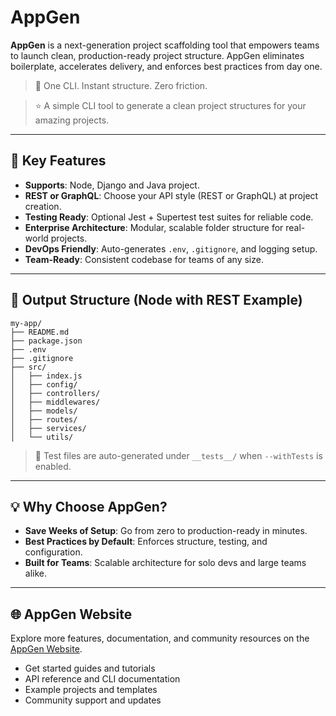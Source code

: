 # AppGen

**AppGen** is a next-generation project scaffolding tool that empowers teams to launch clean, production-ready project structure. AppGen eliminates boilerplate, accelerates delivery, and enforces best practices from day one.

> 🚀 One CLI. Instant structure. Zero friction.

> ⭐️ A simple CLI tool to generate a clean project structures for your amazing projects.

---

## 🚀 Key Features

- **Supports**: Node, Django and Java project.
- **REST or GraphQL**: Choose your API style (REST or GraphQL) at project creation.
- **Testing Ready**: Optional Jest + Supertest test suites for reliable code.
- **Enterprise Architecture**: Modular, scalable folder structure for real-world projects.
- **DevOps Friendly**: Auto-generates `.env`, `.gitignore`, and logging setup.
- **Team-Ready**: Consistent codebase for teams of any size.

---

## 🚀 Output Structure (Node with REST Example)

```
my-app/
├── README.md
├── package.json
├── .env
├── .gitignore
├── src/
│   ├── index.js
│   ├── config/
│   ├── controllers/
│   ├── middlewares/
│   ├── models/
│   ├── routes/
│   ├── services/
│   └── utils/
```

> 🧪 Test files are auto-generated under `__tests__/` when `--withTests` is enabled.

---

## 💡 Why Choose AppGen?

- **Save Weeks of Setup**: Go from zero to production-ready in minutes.
- **Best Practices by Default**: Enforces structure, testing, and configuration.
- **Built for Teams**: Scalable architecture for solo devs and large teams alike.

---

## 🌐 AppGen Website

Explore more features, documentation, and community resources on the [AppGen Website](https://appgen.dev).

- Get started guides and tutorials
- API reference and CLI documentation
- Example projects and templates
- Community support and updates
